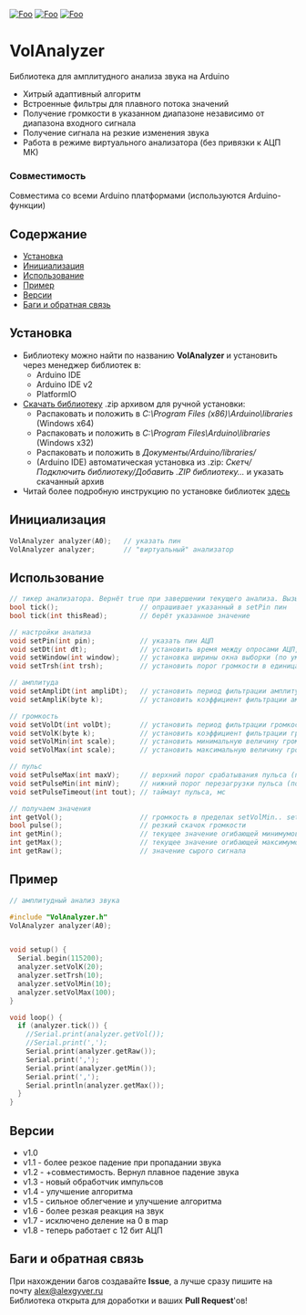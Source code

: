 [![Foo](https://img.shields.io/badge/Version-1.8-brightgreen.svg?style=flat-square)](#versions)
[![Foo](https://img.shields.io/badge/Website-AlexGyver.ru-blue.svg?style=flat-square)](https://alexgyver.ru/)
[![Foo](https://img.shields.io/badge/%E2%82%BD$%E2%82%AC%20%D0%9D%D0%B0%20%D0%BF%D0%B8%D0%B2%D0%BE-%D1%81%20%D1%80%D1%8B%D0%B1%D0%BA%D0%BE%D0%B9-orange.svg?style=flat-square)](https://alexgyver.ru/support_alex/)

# VolAnalyzer
Библиотека для амплитудного анализа звука на Arduino
- Хитрый адаптивный алгоритм
- Встроенные фильтры для плавного потока значений
- Получение громкости в указанном диапазоне независимо от диапазона входного сигнала
- Получение сигнала на резкие изменения звука
- Работа в режиме виртуального анализатора (без привязки к АЦП МК)

### Совместимость
Совместима со всеми Arduino платформами (используются Arduino-функции)

## Содержание
- [Установка](#install)
- [Инициализация](#init)
- [Использование](#usage)
- [Пример](#example)
- [Версии](#versions)
- [Баги и обратная связь](#feedback)

<a id="install"></a>
## Установка
- Библиотеку можно найти по названию **VolAnalyzer** и установить через менеджер библиотек в:
    - Arduino IDE
    - Arduino IDE v2
    - PlatformIO
- [Скачать библиотеку](https://github.com/GyverLibs/VolAnalyzer/archive/refs/heads/main.zip) .zip архивом для ручной установки:
    - Распаковать и положить в *C:\Program Files (x86)\Arduino\libraries* (Windows x64)
    - Распаковать и положить в *C:\Program Files\Arduino\libraries* (Windows x32)
    - Распаковать и положить в *Документы/Arduino/libraries/*
    - (Arduino IDE) автоматическая установка из .zip: *Скетч/Подключить библиотеку/Добавить .ZIP библиотеку…* и указать скачанный архив
- Читай более подробную инструкцию по установке библиотек [здесь](https://alexgyver.ru/arduino-first/#%D0%A3%D1%81%D1%82%D0%B0%D0%BD%D0%BE%D0%B2%D0%BA%D0%B0_%D0%B1%D0%B8%D0%B1%D0%BB%D0%B8%D0%BE%D1%82%D0%B5%D0%BA)

<a id="init"></a>
## Инициализация
```cpp
VolAnalyzer analyzer(A0);   // указать пин
VolAnalyzer analyzer;       // "виртуальный" анализатор
```

<a id="usage"></a>
## Использование
```cpp
// тикер анализатора. Вернёт true при завершении текущего анализа. Вызывать почаще
bool tick();                    // опрашивает указанный в setPin пин
bool tick(int thisRead);        // берёт указанное значение

// настройки анализа
void setPin(int pin);           // указать пин АЦП
void setDt(int dt);             // установить время между опросами АЦП, мкс (по умолч. 500)
void setWindow(int window);     // установка ширины окна выборки (по умолч. 20)
void setTrsh(int trsh);         // установить порог громкости в единицах raw АЦП (умолч 40)

// амплитуда
void setAmpliDt(int ampliDt);   // установить период фильтрации амплитудных огибающих, мс (умолч 150)
void setAmpliK(byte k);         // установить коэффициент фильтрации амплитудных огибающих 0-31 (умолч 30)

// громкость
void setVolDt(int volDt);       // установить период фильтрации громкости (умолч 20)
void setVolK(byte k);           // установить коэффициент фильтрации громкости 0-31 (умолч 25)
void setVolMin(int scale);      // установить минимальную величину громкости (умолч 0)
void setVolMax(int scale);      // установить максимальную величину громкости (умолч 100)

// пульс
void setPulseMax(int maxV);     // верхний порог срабатывания пульса (по шкале громкости)
void setPulseMin(int minV);     // нижний порог перезагрузки пульса (по шкале громкости)
void setPulseTimeout(int tout); // таймаут пульса, мс

// получаем значения
int getVol();                   // громкость в пределах setVolMin.. setVolMax
bool pulse();                   // резкий скачок громкости
int getMin();                   // текущее значение огибающей минимумов
int getMax();                   // текущее значение огибающей максимумов
int getRaw();                   // значение сырого сигнала
```

<a id="example"></a>
## Пример
```cpp
// амплитудный анализ звука

#include "VolAnalyzer.h"
VolAnalyzer analyzer(A0);


void setup() {
  Serial.begin(115200);
  analyzer.setVolK(20);
  analyzer.setTrsh(10);
  analyzer.setVolMin(10);
  analyzer.setVolMax(100);
}

void loop() {
  if (analyzer.tick()) {
    //Serial.print(analyzer.getVol());
    //Serial.print(',');
    Serial.print(analyzer.getRaw());
    Serial.print(',');
    Serial.print(analyzer.getMin());
    Serial.print(',');
    Serial.println(analyzer.getMax());
  }
}
```

<a id="versions"></a>
## Версии
- v1.0
- v1.1 - более резкое падение при пропадании звука
- v1.2 - +совместимость. Вернул плавное падение звука
- v1.3 - новый обработчик импульсов
- v1.4 - улучшение алгоритма
- v1.5 - сильное облегчение и улучшение алгоритма
- v1.6 - более резкая реакция на звук
- v1.7 - исключено деление на 0 в map
- v1.8 - теперь работает с 12 бит АЦП

<a id="feedback"></a>
## Баги и обратная связь
При нахождении багов создавайте **Issue**, а лучше сразу пишите на почту [alex@alexgyver.ru](mailto:alex@alexgyver.ru)  
Библиотека открыта для доработки и ваших **Pull Request**'ов!

